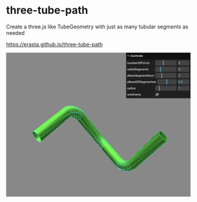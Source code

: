 # three-tube-path
Create a three.js like TubeGeometry with just as many tubular segments as needed

https://erasta.github.io/three-tube-path

<img src="files/ScreenShot.png" width=500/>
